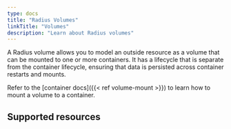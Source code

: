 ```yaml
---
type: docs
title: "Radius Volumes"
linkTitle: "Volumes"
description: "Learn about Radius volumes"
---
```


A Radius volume allows you to model an outside resource as a volume that can be mounted to one or more containers. It has a lifecycle that is separate from the container lifecycle, ensuring that data is persisted across container restarts and mounts.

Refer to the [container docs]({{< ref volume-mount >}}) to learn how to mount a volume to a container.

## Supported resources

